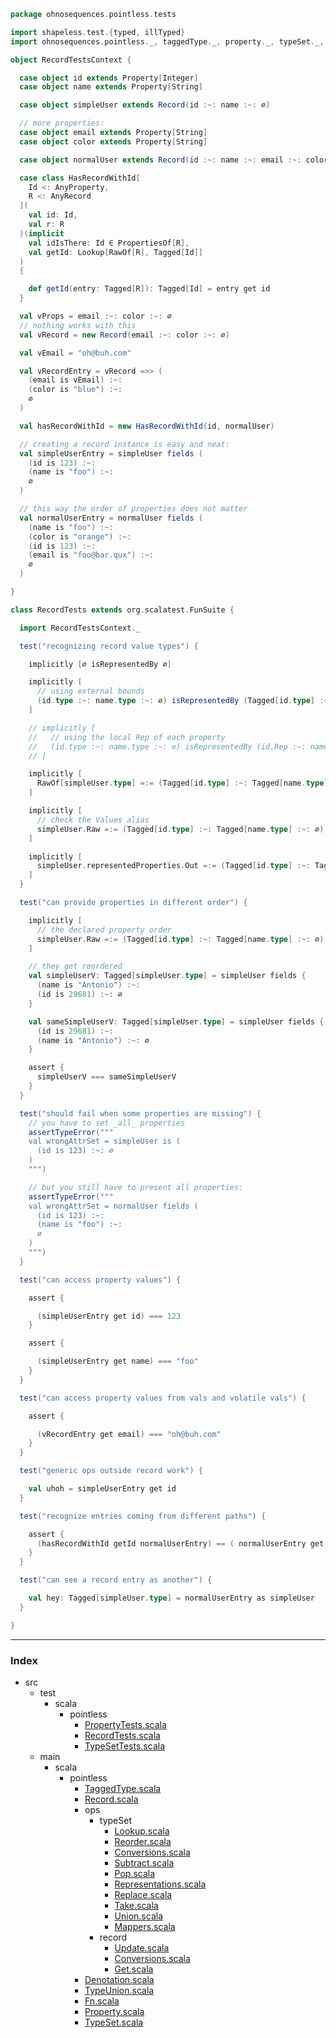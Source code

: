 
```scala
package ohnosequences.pointless.tests

import shapeless.test.{typed, illTyped}
import ohnosequences.pointless._, taggedType._, property._, typeSet._, record._

object RecordTestsContext {

  case object id extends Property[Integer]
  case object name extends Property[String]

  case object simpleUser extends Record(id :~: name :~: ∅)

  // more properties:
  case object email extends Property[String]
  case object color extends Property[String]

  case object normalUser extends Record(id :~: name :~: email :~: color :~: ∅)

  case class HasRecordWithId[
    Id <: AnyProperty, 
    R <: AnyRecord
  ](
    val id: Id,
    val r: R
  )(implicit
    val idIsThere: Id ∈ PropertiesOf[R],
    val getId: Lookup[RawOf[R], Tagged[Id]]
  )
  {

    def getId(entry: Tagged[R]): Tagged[Id] = entry get id
  }

  val vProps = email :~: color :~: ∅
  // nothing works with this
  val vRecord = new Record(email :~: color :~: ∅)

  val vEmail = "oh@buh.com"

  val vRecordEntry = vRecord =>> (
    (email is vEmail) :~:
    (color is "blue") :~:
    ∅
  )

  val hasRecordWithId = new HasRecordWithId(id, normalUser)

  // creating a record instance is easy and neat:
  val simpleUserEntry = simpleUser fields (
    (id is 123) :~: 
    (name is "foo") :~: 
    ∅
  )

  // this way the order of properties does not matter
  val normalUserEntry = normalUser fields (
    (name is "foo") :~: 
    (color is "orange") :~:
    (id is 123) :~: 
    (email is "foo@bar.qux") :~:
    ∅
  )

}

class RecordTests extends org.scalatest.FunSuite {

  import RecordTestsContext._

  test("recognizing record value types") {

    implicitly [∅ isRepresentedBy ∅]

    implicitly [
      // using external bounds
      (id.type :~: name.type :~: ∅) isRepresentedBy (Tagged[id.type] :~: Tagged[name.type] :~: ∅)
    ]

    // implicitly [
    //   // using the local Rep of each property
    //   (id.type :~: name.type :~: ∅) isRepresentedBy (id.Rep :~: name.Rep :~: ∅)
    // ] 

    implicitly [ 
      RawOf[simpleUser.type] =:= (Tagged[id.type] :~: Tagged[name.type] :~: ∅)
    ]

    implicitly [ 
      // check the Values alias
      simpleUser.Raw =:= (Tagged[id.type] :~: Tagged[name.type] :~: ∅)
    ]

    implicitly [
      simpleUser.representedProperties.Out =:= (Tagged[id.type] :~: Tagged[name.type] :~: ∅)
    ]
  }

  test("can provide properties in different order") {

    implicitly [ 
      // the declared property order
      simpleUser.Raw =:= (Tagged[id.type] :~: Tagged[name.type] :~: ∅)
    ]

    // they get reordered
    val simpleUserV: Tagged[simpleUser.type] = simpleUser fields {
      (name is "Antonio") :~:
      (id is 29681) :~: ∅
    }

    val sameSimpleUserV: Tagged[simpleUser.type] = simpleUser fields {
      (id is 29681) :~:
      (name is "Antonio") :~: ∅
    }

    assert {
      simpleUserV === sameSimpleUserV
    }
  }

  test("should fail when some properties are missing") {
    // you have to set _all_ properties
    assertTypeError("""
    val wrongAttrSet = simpleUser is (
      (id is 123) :~: ∅
    )
    """)

    // but you still have to present all properties:
    assertTypeError("""
    val wrongAttrSet = normalUser fields (
      (id is 123) :~:
      (name is "foo") :~: 
      ∅
    )
    """)
  }

  test("can access property values") {

    assert {

      (simpleUserEntry get id) === 123
    }

    assert {

      (simpleUserEntry get name) === "foo"
    }
  }

  test("can access property values from vals and volatile vals") {

    assert {

      (vRecordEntry get email) === "oh@buh.com"
    }
  }

  test("generic ops outside record work") {

    val uhoh = simpleUserEntry get id
  }

  test("recognize entries coming from different paths") {

    assert {
      (hasRecordWithId getId normalUserEntry) == ( normalUserEntry get id)
    }
  }

  test("can see a record entry as another") {

    val hey: Tagged[simpleUser.type] = normalUserEntry as simpleUser
  }

}

```


------

### Index

+ src
  + test
    + scala
      + pointless
        + [PropertyTests.scala][test/scala/pointless/PropertyTests.scala]
        + [RecordTests.scala][test/scala/pointless/RecordTests.scala]
        + [TypeSetTests.scala][test/scala/pointless/TypeSetTests.scala]
  + main
    + scala
      + pointless
        + [TaggedType.scala][main/scala/pointless/TaggedType.scala]
        + [Record.scala][main/scala/pointless/Record.scala]
        + ops
          + typeSet
            + [Lookup.scala][main/scala/pointless/ops/typeSet/Lookup.scala]
            + [Reorder.scala][main/scala/pointless/ops/typeSet/Reorder.scala]
            + [Conversions.scala][main/scala/pointless/ops/typeSet/Conversions.scala]
            + [Subtract.scala][main/scala/pointless/ops/typeSet/Subtract.scala]
            + [Pop.scala][main/scala/pointless/ops/typeSet/Pop.scala]
            + [Representations.scala][main/scala/pointless/ops/typeSet/Representations.scala]
            + [Replace.scala][main/scala/pointless/ops/typeSet/Replace.scala]
            + [Take.scala][main/scala/pointless/ops/typeSet/Take.scala]
            + [Union.scala][main/scala/pointless/ops/typeSet/Union.scala]
            + [Mappers.scala][main/scala/pointless/ops/typeSet/Mappers.scala]
          + record
            + [Update.scala][main/scala/pointless/ops/record/Update.scala]
            + [Conversions.scala][main/scala/pointless/ops/record/Conversions.scala]
            + [Get.scala][main/scala/pointless/ops/record/Get.scala]
        + [Denotation.scala][main/scala/pointless/Denotation.scala]
        + [TypeUnion.scala][main/scala/pointless/TypeUnion.scala]
        + [Fn.scala][main/scala/pointless/Fn.scala]
        + [Property.scala][main/scala/pointless/Property.scala]
        + [TypeSet.scala][main/scala/pointless/TypeSet.scala]

[test/scala/pointless/PropertyTests.scala]: PropertyTests.scala.md
[test/scala/pointless/RecordTests.scala]: RecordTests.scala.md
[test/scala/pointless/TypeSetTests.scala]: TypeSetTests.scala.md
[main/scala/pointless/TaggedType.scala]: ../../../main/scala/pointless/TaggedType.scala.md
[main/scala/pointless/Record.scala]: ../../../main/scala/pointless/Record.scala.md
[main/scala/pointless/ops/typeSet/Lookup.scala]: ../../../main/scala/pointless/ops/typeSet/Lookup.scala.md
[main/scala/pointless/ops/typeSet/Reorder.scala]: ../../../main/scala/pointless/ops/typeSet/Reorder.scala.md
[main/scala/pointless/ops/typeSet/Conversions.scala]: ../../../main/scala/pointless/ops/typeSet/Conversions.scala.md
[main/scala/pointless/ops/typeSet/Subtract.scala]: ../../../main/scala/pointless/ops/typeSet/Subtract.scala.md
[main/scala/pointless/ops/typeSet/Pop.scala]: ../../../main/scala/pointless/ops/typeSet/Pop.scala.md
[main/scala/pointless/ops/typeSet/Representations.scala]: ../../../main/scala/pointless/ops/typeSet/Representations.scala.md
[main/scala/pointless/ops/typeSet/Replace.scala]: ../../../main/scala/pointless/ops/typeSet/Replace.scala.md
[main/scala/pointless/ops/typeSet/Take.scala]: ../../../main/scala/pointless/ops/typeSet/Take.scala.md
[main/scala/pointless/ops/typeSet/Union.scala]: ../../../main/scala/pointless/ops/typeSet/Union.scala.md
[main/scala/pointless/ops/typeSet/Mappers.scala]: ../../../main/scala/pointless/ops/typeSet/Mappers.scala.md
[main/scala/pointless/ops/record/Update.scala]: ../../../main/scala/pointless/ops/record/Update.scala.md
[main/scala/pointless/ops/record/Conversions.scala]: ../../../main/scala/pointless/ops/record/Conversions.scala.md
[main/scala/pointless/ops/record/Get.scala]: ../../../main/scala/pointless/ops/record/Get.scala.md
[main/scala/pointless/Denotation.scala]: ../../../main/scala/pointless/Denotation.scala.md
[main/scala/pointless/TypeUnion.scala]: ../../../main/scala/pointless/TypeUnion.scala.md
[main/scala/pointless/Fn.scala]: ../../../main/scala/pointless/Fn.scala.md
[main/scala/pointless/Property.scala]: ../../../main/scala/pointless/Property.scala.md
[main/scala/pointless/TypeSet.scala]: ../../../main/scala/pointless/TypeSet.scala.md